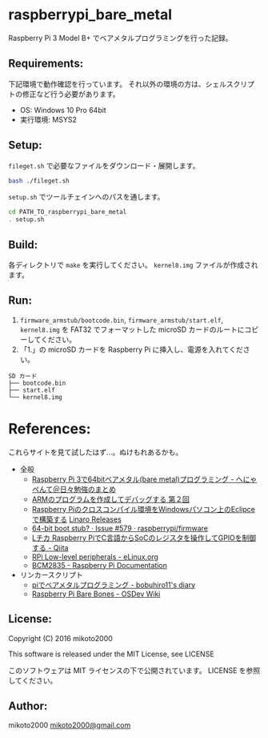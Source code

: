 raspberrypi_bare_metal
======================

Raspberry Pi 3 Model B+ でベアメタルプログラミングを行った記録。


Requirements:
-------------

下記環境で動作確認を行っています。
それ以外の環境の方は、シェルスクリプトの修正など行う必要があります。

- OS: Windows 10 Pro 64bit
- 実行環境: MSYS2


Setup:
------

``fileget.sh`` で必要なファイルをダウンロード・展開します。

```sh
bash ./fileget.sh
```

``setup.sh`` でツールチェインへのパスを通します。

```sh
cd PATH_TO_raspberrypi_bare_metal
. setup.sh
```

Build:
------

各ディレクトリで ``make`` を実行してください。
``kernel8.img`` ファイルが作成されます。


Run:
----

1. ``firmware_armstub/bootcode.bin``, ``firmware_armstub/start.elf``, ``kernel8.img`` を FAT32 でフォーマットした microSD カードのルートにコピーしてください。
2. 「1.」の microSD カードを Raspberry Pi に挿入し、電源を入れてください。

```
SD カード
├── bootcode.bin
├── start.elf
└── kernel8.img
```

References:
===========

これらサイトを見て試したはず...。ぬけもれあるかも。

- 全般
    - [Raspberry Pi 3で64bitベアメタル(bare metal)プログラミング - へにゃぺんて＠日々勉強のまとめ](http://d.hatena.ne.jp/cupnes/20160529/1464513206)
    - [ARMのプログラムを作成してデバッグする 第２回](http://blog.techlab-xe.net/archives/3315)
    - [Raspberry Piのクロスコンパイル環境をWindowsパソコン上のEclipceで構築する](http://animod.jp/contents/2016/05/08/raspberry-pi-cross-compile-windows-eclipse/)
    [Linaro Releases](https://releases.linaro.org/components/toolchain/binaries/latest/aarch64-linux-gnu/)
    - [64-bit boot stub? · Issue #579 · raspberrypi/firmware](https://github.com/raspberrypi/firmware/issues/579#issuecomment-205525205)
    - [Lチカ Raspberry PiでC言語からSoCのレジスタを操作してGPIOを制御する - Qiita](http://qiita.com/moutend/items/534d597cf5c867273319)
    - [RPi Low-level peripherals - eLinux.org](http://elinux.org/RPi_Low-level_peripherals)
    - [BCM2835 - Raspberry Pi Documentation](https://www.raspberrypi.org/documentation/hardware/raspberrypi/bcm2835/README.md)
- リンカースクリプト
    - [piでベアメタルプログラミング - bobuhiro11's diary](http://blog.bobuhiro11.net/2014/01-13-baremetal.html)
    - [Raspberry Pi Bare Bones - OSDev Wiki](http://wiki.osdev.org/ARM_RaspberryPi_Tutorial_C)



License:
--------

Copyright (C) 2016 mikoto2000

This software is released under the MIT License, see LICENSE

このソフトウェアは MIT ライセンスの下で公開されています。 LICENSE を参照してください。


Author:
-------

mikoto2000 <mikoto2000@gmail.com>

